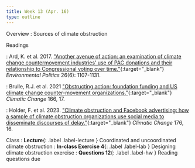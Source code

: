 ```yaml
---
title: Week 13 (Apr. 16)
type: outline
---
```


Overview
: Sources of climate obstruction

Readings

: Ard, K. et al. 2017. ["Another avenue of action: an examination of climate change countermovement industries’ use of PAC donations and their relationship to Congressional voting over time."](https://doi.org/10.1080/09644016.2017.1366291){:target="_blank"} _Environmental Politics_ 26(6): 1107-1131.

: Brulle, R.J. et al. 2021 ["Obstructing action: foundation funding and US climate change counter-movement organizations."](https://doi.org/10.1007/s10584-021-03117-w){:target="_blank"} _Climatic Change_ 166, 17.

: Holder, F. et al. 2023. ["Climate obstruction and Facebook advertising: how a sample of climate obstruction organizations use social media to disseminate discourses of delay."](https://doi.org/10.1007/s10584-023-03494-4){:target="_blank"} _Climatic Change_ 176, 16.

Class
: **Lecture**{: .label .label-lecture } Coordinated and uncoordinated climate obstruction
: **In-class Exercise 4**{: .label .label-lab } Designing climate obstruction exercise
: **Questions 12**{: .label .label-hw } Reading questions due
